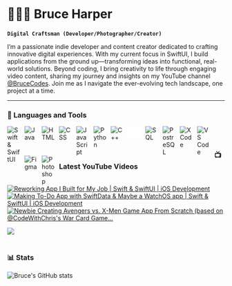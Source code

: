 # 👨🏾‍💻 Bruce Harper

**`Digital Craftsman (Developer/Photographer/Creator)`**

I’m a passionate indie developer and content creator dedicated to crafting innovative digital experiences. With my current focus in SwiftUI, I build applications from the ground up—transforming ideas into functional, real-world solutions. Beyond coding, I bring creativity to life through engaging video content, sharing my journey and insights on my YouTube channel [@BruceCodes][youtube]. Join me as I navigate the ever-evolving tech landscape, one project at a time.
<!--
   <p align="left">
      <a href="https://www.youtube.com/c/fknight?sub_confirmation=1">
         <img alt="youtube subscribers" title="Subscribe to my YouTube channel" src="https://custom-icon-badges.demolab.com/youtube/channel/subscribers/UC2WHjPDvbE6O328n17ZGcfg?color=%23E05D44&label=SUBSCRIBE&logo=video&logoColor=white&style=for-the-badge&labelColor=CE4630"/></a> 
      <a href="https://www.youtube.com/c/fknight">
         <img alt="youtube views" title="YouTube views" src="https://custom-icon-badges.demolab.com/youtube/channel/views/UC2WHjPDvbE6O328n17ZGcfg?color=%23E1AD0E&logo=eye&logoColor=white&style=for-the-badge&labelColor=C79600"/></a> 
      <a href="https://github.com/ForrestKnight?tab=followers">
         <img alt="followers" title="Follow me on Github" src="https://custom-icon-badges.demolab.com/github/followers/ForrestKnight?color=236ad3&labelColor=1155ba&style=for-the-badge&logo=person-add&label=Follow&logoColor=white"/></a>
      <a href="https://github.com/ForrestKnight?tab=repositories&sort=stargazers">
         <img alt="total stars" title="Total stars on GitHub" src="https://custom-icon-badges.demolab.com/github/stars/ForrestKnight?color=55960c&style=for-the-badge&labelColor=488207&logo=star"/></a>
   </p>
-->
---

### 🧰 Languages and Tools


<img align="left" alt="Swift & SwiftUI" width="30px" style="padding-right:10px;" src="https://cdn.jsdelivr.net/gh/devicons/devicon@latest/icons/swift/swift-original.svg" />         
<img align="left" alt="Java" width="30px" style="padding-right:10px;" src="https://cdn.jsdelivr.net/gh/devicons/devicon/icons/java/java-original.svg"/>
<!--<img align="left" alt="Git" width="30px" style="padding-right:10px;" src="https://cdn.jsdelivr.net/gh/devicons/devicon/icons/git/git-original.svg" />-->
<img align="left" alt="HTML" width="30px" style="padding-right:10px;" src="https://cdn.jsdelivr.net/gh/devicons/devicon/icons/html5/html5-plain.svg" />
<img align="left" alt="CSS" width="30px" style="padding-right:10px;" src="https://cdn.jsdelivr.net/gh/devicons/devicon/icons/css3/css3-plain.svg" />
<img align="left" alt="JavaScript" width="30px" style="padding-right:10px;" src="https://cdn.jsdelivr.net/gh/devicons/devicon/icons/javascript/javascript-plain.svg" />
<img align="left" alt="Python" width="30px" style="padding-right:10px;" src="https://cdn.jsdelivr.net/gh/devicons/devicon/icons/python/python-plain.svg" />
<img align="left" alt="C++" width="30px" style="padding-right:10px;" src="https://cdn.jsdelivr.net/gh/devicons/devicon@latest/icons/cplusplus/cplusplus-original.svg" />
<img align="left" alt="GitHub" width="30px" style="padding-right:10px;" src="https://github.com/brucec0des/brucec0des/blob/main/Assets/white-github-logo.png" />
<img align="left" alt="SQL" width="30px" style="padding-right:10px;" src="https://cdn.jsdelivr.net/gh/devicons/devicon@latest/icons/azuresqldatabase/azuresqldatabase-original.svg" />
<img align="left" alt="PostreSQL" width="30px" style="padding-right:10px;" src="https://cdn.jsdelivr.net/gh/devicons/devicon@latest/icons/postgresql/postgresql-original.svg" />
<img align="left" alt="XCode" width="30px" style="padding-right:10px;" src="https://cdn.jsdelivr.net/gh/devicons/devicon@latest/icons/xcode/xcode-original.svg" />
<img align="left" alt="VS Code" width="30px" style="padding-right:10px;" src="https://cdn.jsdelivr.net/gh/devicons/devicon@latest/icons/vscode/vscode-original.svg" />
<img align="left" alt="Figma" width="30px" style="padding-right:10px;" src="https://cdn.jsdelivr.net/gh/devicons/devicon@latest/icons/figma/figma-original.svg" />
<img align="left" alt="Photoshop" width="30px" style="padding-right:10px;" src="https://cdn.jsdelivr.net/gh/devicons/devicon@latest/icons/photoshop/photoshop-original.svg" />
<br />

#

### 📺 Latest YouTube Videos

<!-- BEGIN YOUTUBE-CARDS -->
[![Reworking App I Built for My Job | Swift & SwiftUI | iOS Development](https://ytcards.demolab.com/?id=YiAPoZ85j14&title=Reworking+App+I+Built+for+My+Job+%7C+Swift+%26+SwiftUI+%7C+iOS+Development&lang=en&timestamp=1720175797&background_color=%230d1117&title_color=%23ffffff&stats_color=%23dedede&max_title_lines=1&width=250&border_radius=5 "Reworking App I Built for My Job | Swift & SwiftUI | iOS Development")](https://www.youtube.com/watch?v=YiAPoZ85j14)
[![Making To-Do App with SwiftData & Maybe a WatchOS app | Swift & SwiftUI | iOS Development](https://ytcards.demolab.com/?id=D6bynuhaWwU&title=Making+To-Do+App+with+SwiftData+%26+Maybe+a+WatchOS+app+%7C+Swift+%26+SwiftUI+%7C+iOS+Development&lang=en&timestamp=1723480966&background_color=%230d1117&title_color=%23ffffff&stats_color=%23dedede&max_title_lines=1&width=250&border_radius=5 "Making To-Do App with SwiftData & Maybe a WatchOS app | Swift & SwiftUI | iOS Development")](https://www.youtube.com/watch?v=D6bynuhaWwU)
[![Newbie Creating Avengers vs. X-Men Game App From Scratch (based on @CodeWithChris's War Card Game…](https://ytcards.demolab.com/?id=lTNJ8YjNKig&title=Newbie+Creating+Avengers+vs.+X-Men+Game+App+From+Scratch+%28based+on+%40CodeWithChris%27s+War+Card+Game%E2%80%A6&lang=en&timestamp=1710430641&background_color=%230d1117&title_color=%23ffffff&stats_color=%23dedede&max_title_lines=1&width=250&border_radius=5 "Newbie Creating Avengers vs. X-Men Game App From Scratch (based on @CodeWithChris's War Card Game…")](https://www.youtube.com/watch?v=lTNJ8YjNKig)
<!-- END YOUTUBE-CARDS -->

[<img src="https://custom-icon-badges.demolab.com/badge/-Subscribe%20For%20More-green?style=for-the-badge&logo=video&logoColor=navy"/>](https://www.youtube.com/@brucecodes/streams?sub_confirmation=1)

#

### 📊 Stats

![Bruce's GitHub stats](https://github-readme-stats.vercel.app/api?username=brucec0des&show_icons=true&theme=solarized-dark)

<!-- ![GitHub Streak](https://streak-stats.demolab.com?user=ForrestKnight&theme=gruvbox&border_radius=4.5) -->

#
<!--
<details>
 <summary><h3>👨‍💻 Forrest's Coding Journey</h3></summary>
   I started my coding journey as a naive computer science student with a passion to learn everything I could about this programming world - code, unix, linux, theory. And all the while, teaching myself iOS development with a dream to build my own app, but that soon got overshadowed by my desire to excel in Java. A desire that landed me a full-stack software engineering job upon graduation. However, I had another desire I had been pursuing throughout this time - YouTube content creation. I eventually ended up quitting my software engineering job to pursue YouTube full-time, and that has been my focus ever since. But there's something that's always bothered me about my journey - abandoning my dream of building my own app to pursue the safe route, a job. Now I've already taken the leap away from that safety net into this uncomfortable, unexplored world that it being a creator. And it worked out, but again, it became comfortable. It's easier to create a video than go out on a ledge and build my own product. I do have to eat, at the end of the day, but I think it's time. It's time to get uncomfortable again. I have a burning desire to get back on the horse, and fulfill that dream younger me had of building my own app, my own product. And in order to do that, I'll be implmementing a few measures to streamline my YouTube content to focus more time on fulfilling that dream - a dream that I'll be ready to tackle in 2023 due to the measure I'm putting in place now until the end of 2022. Don't wait up, because I'm coming.
-->
[website]: https://linktr.ee/brucecodes
[youtube]: https://www.youtube.com/@brucecodes/streams?sub_confirmation=1
